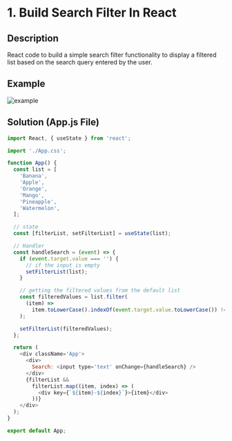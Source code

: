 # 1. Build Search Filter In React

## Description

React code to build a simple search filter functionality to display a filtered list based on the search query entered by the user.

## Example

![example](https://media.giphy.com/media/LOKDh60aCvDk6FByLq/giphy.gif)

## Solution (App.js File)

```JavaScript
import React, { useState } from 'react';

import './App.css';

function App() {
  const list = [
    'Banana',
    'Apple',
    'Orange',
    'Mango',
    'Pineapple',
    'Watermelon',
  ];

  // state
  const [filterList, setFilterList] = useState(list);

  // Handler
  const handleSearch = (event) => {
    if (event.target.value === '') {
      // if the input is empty
      setFilterList(list);
    }

    // getting the filtered values from the default list
    const filteredValues = list.filter(
      (item) =>
        item.toLowerCase().indexOf(event.target.value.toLowerCase()) !== -1
    );

    setFilterList(filteredValues);
  };

  return (
    <div className='App'>
      <div>
        Search: <input type='text' onChange={handleSearch} />
      </div>
      {filterList &&
        filterList.map((item, index) => (
          <div key={`${item}-${index}`}>{item}</div>
        ))}
    </div>
  );
}

export default App;

```
